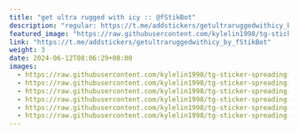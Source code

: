 ```yaml
---
title: "get ultra rugged with icy :: @fStikBot"
description: "regular: https://t.me/addstickers/getultraruggedwithicy_by_fStikBot"
featured_image: "https://raw.githubusercontent.com/kylelin1998/tg-sticker-spreading-worldwide-images/main/img/749b592e-2d2d-44a5-ab69-f77f45ea6052.jpg"
link: "https://t.me/addstickers/getultraruggedwithicy_by_fStikBot"
weight: 3
date: 2024-06-12T08:06:29+08:00
images:
  - https://raw.githubusercontent.com/kylelin1998/tg-sticker-spreading-worldwide-images/main/img/749b592e-2d2d-44a5-ab69-f77f45ea6052.jpg
  - https://raw.githubusercontent.com/kylelin1998/tg-sticker-spreading-worldwide-images/main/img/0ca11ad1-996b-4160-8ce4-0319cdb9efe4.jpg
  - https://raw.githubusercontent.com/kylelin1998/tg-sticker-spreading-worldwide-images/main/img/dba0e759-f361-41f9-ae15-94392ee9b16b.jpg
  - https://raw.githubusercontent.com/kylelin1998/tg-sticker-spreading-worldwide-images/main/img/483f5c92-1df9-4a9d-a861-5f222a4ae926.jpg
  - https://raw.githubusercontent.com/kylelin1998/tg-sticker-spreading-worldwide-images/main/img/9ff6b597-f05e-4b26-85cb-b67db4c9f449.jpg
  - https://raw.githubusercontent.com/kylelin1998/tg-sticker-spreading-worldwide-images/main/img/0b9a8ef0-ae6a-418d-9a1e-4406f69239ae.jpg
---
```

